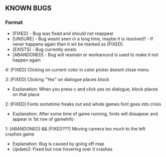 ## KNOWN BUGS
### Format
- [FIXED]  - Bug was fixed and should not reappear
- [UNSURE] - Bug wasnt seen in a long time, maybe it is resolved? - If never happens again then it wil be marked as [FIXED]
- [EXISTS] - Bug currently exists
- [ABANDONED] - Bug will reamain or workaround is used to make it not happen again

4: [FIXED] Clicking on current color in color picker doesnt close menu

3: [FIXED] Clicking "Yes" on dialogue places block
- Explanation: When you press c and click yes on dialogue, block places on that place

2: [FIXED] Fonts sometime freaks out and whole games font goes into crisis
- Explanation: After some time of game running, fonts will dissapear and appear in 1st row of gameInfo

1: [ABANDONED] && [FIXED???] Moving camera too much to the left crashes game
- Explanation: Bug is caused by going off map
- Update2: Fixed but now hovering over it crashes